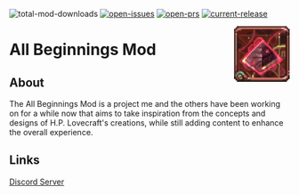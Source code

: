 ![total-mod-downloads](https://img.shields.io/github/downloads/AndreTheSadcat/AllBeginningsMod/total?style=flat-square)
[![open-issues](https://img.shields.io/github/issues/AndreTheSadcat/AllBeginningsMod?style=flat-square)](https://github.com/AndreTheSadcat/AllBeginningsMod/issues) 
[![open-prs](https://img.shields.io/github/issues-pr/AndreTheSadcat/AllBeginningsMod?style=flat-square)](https://github.com/AndreTheSadcat/AllBeginningsMod/pulls) 
[![current-release](https://img.shields.io/github/v/release/AndreTheSadcat/AllBeginningsMod?style=flat-square)](https://github.com/AndreTheSadcat/AllBeginningsMod/releases)

<img src="icon.png" align="right" width="100px" height="100px"/>

<h1>All Beginnings Mod</h1>

<h2>About</h2>

The All Beginnings Mod is a project me and the others have been working on for a while now that aims to take inspiration from the concepts and designs of H.P. Lovecraft's creations, while still adding content to enhance the overall experience.

<h2>Links</h2>

<a href="https://discord.gg/kTgr2nZaYU">Discord Server</a>
